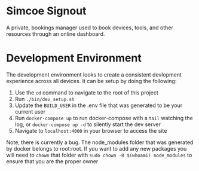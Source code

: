 # Simcoe Signout
A private, bookings manager used to book devices, tools, and other resources through an online dashboard.

# Development Environment
The development environment looks to create a consistent devlopment experience across all devices. It can be setup by doing the following:

1. Use the `cd` command to navigate to the root of this project
2. Run `./bin/dev_setup.sh`
3. Update the `BUILD_USER` in the .env file that was generated to be your current user
4. Run `docker-compose up` to run docker-compose with a `tail` watching the log, or `docker-compose up -d` to silently start the dev server
5. Navigate to `localhost:4000` in your browser to access the site

Note, there is currently a bug. The node_modules folder that was generated by docker belongs to root:root. If you want to add any new packages you will need to `chown` that folder with `sudo chown -R $(whoami) node_modules` to ensure that you are the proper owner


